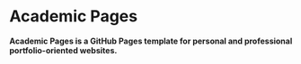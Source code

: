 # Academic Pages
**Academic Pages is a GitHub Pages template for personal and professional portfolio-oriented websites.**

